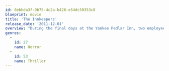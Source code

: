 ```yaml
---
id: 8ebbda3f-9b75-4c2a-b426-e54dc50353c8
blueprint: movie
title: 'The Innkeepers'
release_date: '2011-12-01'
overview: "During the final days at the Yankee Pedlar Inn, two employees determined to reveal the hotel's haunted past begin to experience disturbing events as old guests check in for a stay."
genres:
  -
    id: 27
    name: Horror
  -
    id: 53
    name: Thriller
---
```

